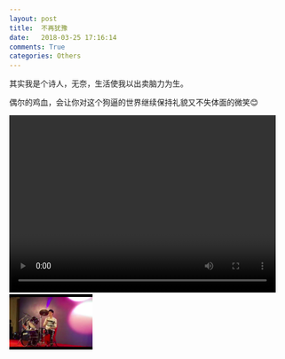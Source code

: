 ```yaml
---
layout: post
title:  不再犹豫
date:   2018-03-25 17:16:14
comments: True
categories: Others
---
```


其实我是个诗人，无奈，生活使我以出卖脑力为生。

偶尔的鸡血，会让你对这个狗逼的世界继续保持礼貌又不失体面的微笑😊

<video width="480" height="320" controls>
<source src="movie.mp4">
</video>

<a href="https://www.bilibili.com/video/av20687919">
    <img src="../img/videoimage1.png" width="150px" height="100px" alt="不再犹豫">
</a>